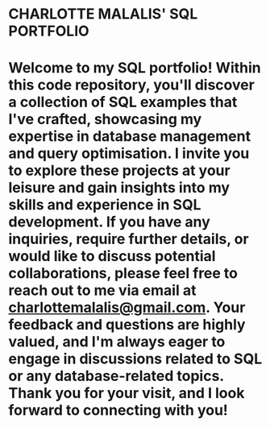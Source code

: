 # CHARLOTTE MALALIS' SQL PORTFOLIO

# Welcome to my SQL portfolio! Within this code repository, you'll discover a collection of SQL examples that I've crafted, showcasing my expertise in database management and query optimisation. I invite you to explore these projects at your leisure and gain insights into my skills and experience in SQL development. If you have any inquiries, require further details, or would like to discuss potential collaborations, please feel free to reach out to me via email at charlottemalalis@gmail.com. Your feedback and questions are highly valued, and I'm always eager to engage in discussions related to SQL or any database-related topics. Thank you for your visit, and I look forward to connecting with you!
